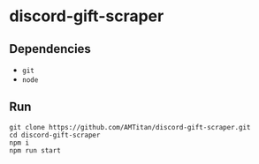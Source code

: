 # discord-gift-scraper

<h2>Dependencies</h2>
  
- `git`
- `node`

<h2>Run</h2>
  
```
git clone https://github.com/AMTitan/discord-gift-scraper.git
cd discord-gift-scraper
npm i
npm run start
```
